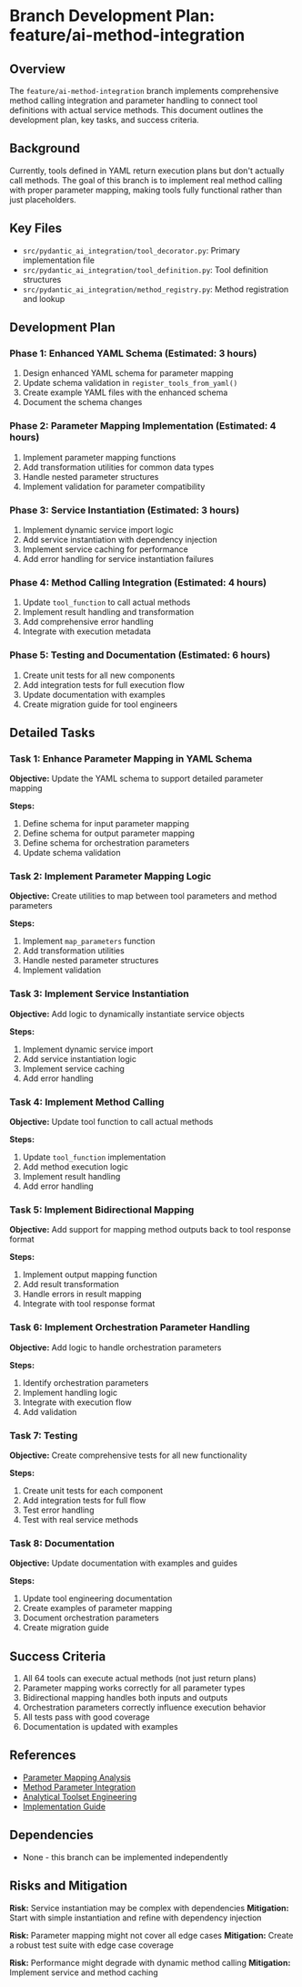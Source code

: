 # Branch Development Plan: feature/ai-method-integration

## Overview

The `feature/ai-method-integration` branch implements comprehensive method calling integration and parameter handling to connect tool definitions with actual service methods. This document outlines the development plan, key tasks, and success criteria.

## Background

Currently, tools defined in YAML return execution plans but don't actually call methods. The goal of this branch is to implement real method calling with proper parameter mapping, making tools fully functional rather than just placeholders.

## Key Files

- `src/pydantic_ai_integration/tool_decorator.py`: Primary implementation file
- `src/pydantic_ai_integration/tool_definition.py`: Tool definition structures
- `src/pydantic_ai_integration/method_registry.py`: Method registration and lookup

## Development Plan

### Phase 1: Enhanced YAML Schema (Estimated: 3 hours)

1. Design enhanced YAML schema for parameter mapping
2. Update schema validation in `register_tools_from_yaml()`
3. Create example YAML files with the enhanced schema
4. Document the schema changes

### Phase 2: Parameter Mapping Implementation (Estimated: 4 hours)

1. Implement parameter mapping functions
2. Add transformation utilities for common data types
3. Handle nested parameter structures
4. Implement validation for parameter compatibility

### Phase 3: Service Instantiation (Estimated: 3 hours)

1. Implement dynamic service import logic
2. Add service instantiation with dependency injection
3. Implement service caching for performance
4. Add error handling for service instantiation failures

### Phase 4: Method Calling Integration (Estimated: 4 hours)

1. Update `tool_function` to call actual methods
2. Implement result handling and transformation
3. Add comprehensive error handling
4. Integrate with execution metadata

### Phase 5: Testing and Documentation (Estimated: 6 hours)

1. Create unit tests for all new components
2. Add integration tests for full execution flow
3. Update documentation with examples
4. Create migration guide for tool engineers

## Detailed Tasks

### Task 1: Enhance Parameter Mapping in YAML Schema

**Objective:** Update the YAML schema to support detailed parameter mapping

**Steps:**
1. Define schema for input parameter mapping
2. Define schema for output parameter mapping
3. Define schema for orchestration parameters
4. Update schema validation

### Task 2: Implement Parameter Mapping Logic

**Objective:** Create utilities to map between tool parameters and method parameters

**Steps:**
1. Implement `map_parameters` function
2. Add transformation utilities
3. Handle nested parameter structures
4. Implement validation

### Task 3: Implement Service Instantiation

**Objective:** Add logic to dynamically instantiate service objects

**Steps:**
1. Implement dynamic service import
2. Add service instantiation logic
3. Implement service caching
4. Add error handling

### Task 4: Implement Method Calling

**Objective:** Update tool function to call actual methods

**Steps:**
1. Update `tool_function` implementation
2. Add method execution logic
3. Implement result handling
4. Add error handling

### Task 5: Implement Bidirectional Mapping

**Objective:** Add support for mapping method outputs back to tool response format

**Steps:**
1. Implement output mapping function
2. Add result transformation
3. Handle errors in result mapping
4. Integrate with tool response format

### Task 6: Implement Orchestration Parameter Handling

**Objective:** Add logic to handle orchestration parameters

**Steps:**
1. Identify orchestration parameters
2. Implement handling logic
3. Integrate with execution flow
4. Add validation

### Task 7: Testing

**Objective:** Create comprehensive tests for all new functionality

**Steps:**
1. Create unit tests for each component
2. Add integration tests for full flow
3. Test error handling
4. Test with real service methods

### Task 8: Documentation

**Objective:** Update documentation with examples and guides

**Steps:**
1. Update tool engineering documentation
2. Create examples of parameter mapping
3. Document orchestration parameters
4. Create migration guide

## Success Criteria

1. All 64 tools can execute actual methods (not just return plans)
2. Parameter mapping works correctly for all parameter types
3. Bidirectional mapping handles both inputs and outputs
4. Orchestration parameters correctly influence execution behavior
5. All tests pass with good coverage
6. Documentation is updated with examples

## References

- [Parameter Mapping Analysis](PARAMETER_MAPPING_ANALYSIS.md)
- [Method Parameter Integration](METHOD_PARAMETER_INTEGRATION.md)
- [Analytical Toolset Engineering](ANALYTICAL_TOOLSET_ENGINEERING.md)
- [Implementation Guide](IMPLEMENTATION_GUIDE.md)

## Dependencies

- None - this branch can be implemented independently

## Risks and Mitigation

**Risk:** Service instantiation may be complex with dependencies
**Mitigation:** Start with simple instantiation and refine with dependency injection

**Risk:** Parameter mapping might not cover all edge cases
**Mitigation:** Create a robust test suite with edge case coverage

**Risk:** Performance might degrade with dynamic method calling
**Mitigation:** Implement service and method caching